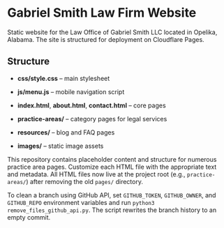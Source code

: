 # Gabriel Smith Law Firm Website

Static website for the Law Office of Gabriel Smith LLC located in Opelika, Alabama. The site is structured for deployment on Cloudflare Pages.

## Structure
- **css/style.css** – main stylesheet
- **js/menu.js** – mobile navigation script

- **index.html**, **about.html**, **contact.html** – core pages
- **practice-areas/** – category pages for legal services
- **resources/** – blog and FAQ pages
- **images/** – static image assets

This repository contains placeholder content and structure for numerous practice area pages. Customize each HTML file with the appropriate text and metadata.
All HTML files now live at the project root (e.g., `practice-areas/`) after removing the old `pages/` directory.

To clean a branch using GitHub API, set `GITHUB_TOKEN`, `GITHUB_OWNER`, and `GITHUB_REPO` environment variables and run `python3 remove_files_github_api.py`. The script rewrites the branch history to an empty commit.
